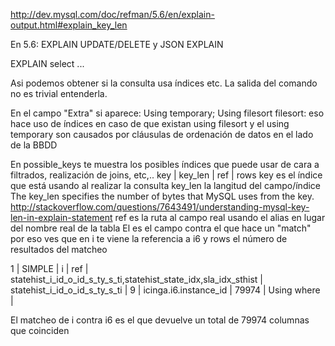 http://dev.mysql.com/doc/refman/5.6/en/explain-output.html#explain_key_len

En 5.6: EXPLAIN UPDATE/DELETE y JSON EXPLAIN

EXPLAIN select ...

Asi podemos obtener si la consulta usa índices etc.
La salida del comando no es trivial entenderla.

En el campo "Extra" si aparece: Using temporary; Using filesort
filesort: eso hace uso de índices en caso de que existan
using filesort y el using temporary son causados por cláusulas de ordenación de datos en el lado de la BBDD


En possible_keys te muestra los posibles índices que puede usar de cara a filtrados, realización de joins, etc,..
key                           | key_len | ref                      | rows
key es el índice que está usando al realizar la consulta
key_len la langitud del campo/índice 
  The key_len specifies the number of bytes that MySQL uses from the key. 
  http://stackoverflow.com/questions/7643491/understanding-mysql-key-len-in-explain-statement
ref es la ruta al campo real usando el alias en lugar del nombre real de la tabla
El es el campo contra el que hace un "match"
por eso ves que en i te viene la referencia a i6
y rows el número de resultados del matcheo


1 | SIMPLE      | i     | ref    | statehist_i_id_o_id_s_ty_s_ti,statehist_state_idx,sla_idx_sthist           | statehist_i_id_o_id_s_ty_s_ti | 9       | icinga.i6.instance_id    | 79974 | Using where                     |

El matcheo de i contra i6 es el que devuelve un total de 79974 columnas que coinciden

